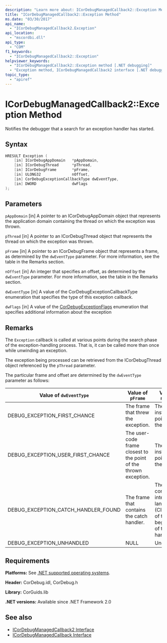 ```yaml
---
description: "Learn more about: ICorDebugManagedCallback2::Exception Method"
title: "ICorDebugManagedCallback2::Exception Method"
ms.date: "03/30/2017"
api_name:
  - "ICorDebugManagedCallback2.Exception"
api_location:
  - "mscordbi.dll"
api_type:
  - "COM"
f1_keywords:
  - "ICorDebugManagedCallback2::Exception"
helpviewer_keywords:
  - "ICorDebugManagedCallback2::Exception method [.NET debugging]"
  - "Exception method, ICorDebugManagedCallback2 interface [.NET debugging]"
topic_type:
  - "apiref"
---
```

# ICorDebugManagedCallback2::Exception Method

Notifies the debugger that a search for an exception handler has started.

## Syntax

```cpp
HRESULT Exception (
    [in] ICorDebugAppDomain   *pAppDomain,
    [in] ICorDebugThread      *pThread,
    [in] ICorDebugFrame       *pFrame,
    [in] ULONG32              nOffset,
    [in] CorDebugExceptionCallbackType dwEventType,
    [in] DWORD                dwFlags
);
```

## Parameters

 `pAppDomain`
 [in] A pointer to an ICorDebugAppDomain object that represents the application domain containing the thread on which the exception was thrown.

 `pThread`
 [in] A pointer to an ICorDebugThread object that represents the thread on which the exception was thrown.

 `pFrame`
 [in] A pointer to an ICorDebugFrame object that represents a frame, as determined by the `dwEventType` parameter. For more information, see the table in the Remarks section.

 `nOffset`
 [in] An integer that specifies an offset, as determined by the `dwEventType` parameter. For more information, see the table in the Remarks section.

 `dwEventType`
 [in] A value of the CorDebugExceptionCallbackType enumeration that specifies the type of this exception callback.

 `dwFlags`
 [in] A value of the [CorDebugExceptionFlags](cordebugexceptionflags-enumeration.md) enumeration that specifies additional information about the exception

## Remarks

The `Exception` callback is called at various points during the search phase of the exception-handling process. That is, it can be called more than once while unwinding an exception.

The exception being processed can be retrieved from the ICorDebugThread object referenced by the `pThread` parameter.

The particular frame and offset are determined by the `dwEventType` parameter as follows:

|Value of `dwEventType`|Value of `pFrame`|Value of `nOffset`|
|----------------------------|-----------------------|------------------------|
|DEBUG_EXCEPTION_FIRST_CHANCE|The frame that threw the exception.|The instruction pointer in the frame.|
|DEBUG_EXCEPTION_USER_FIRST_CHANCE|The user-code frame closest to the point of the thrown exception.|The instruction pointer in the frame.|
|DEBUG_EXCEPTION_CATCH_HANDLER_FOUND|The frame that contains the catch handler.|The common intermediate language (CIL) offset of the beginning of the catch handler.|
|DEBUG_EXCEPTION_UNHANDLED|NULL|Undefined.|

## Requirements

 **Platforms:** See [.NET supported operating systems](https://github.com/dotnet/core/blob/main/os-lifecycle-policy.md).

 **Header:** CorDebug.idl, CorDebug.h

 **Library:** CorGuids.lib

 **.NET versions:** Available since .NET Framework 2.0

## See also

- [ICorDebugManagedCallback2 Interface](icordebugmanagedcallback2-interface.md)
- [ICorDebugManagedCallback Interface](icordebugmanagedcallback-interface.md)

